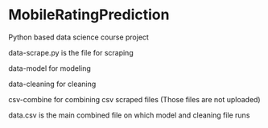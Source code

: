 # MobileRatingPrediction
Python based data science course project

data-scrape.py is the file for scraping 


data-model for modeling


data-cleaning for cleaning


csv-combine for combining csv scraped files (Those files are not uploaded)


data.csv is the main combined file on which model and cleaning file runs
